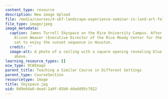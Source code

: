 ```yaml
---
content_type: resource
description: New image Upload
file: /media/courses/4-s67-landscape-experience-seminar-in-land-art-fall-2016/0d9e64a6dead2a9f85b0ddedd95c7922_Skyspace.jpg
file_type: image/jpeg
image_metadata:
  caption: James Turrell Skyspace on the Rice University Campus. After a chat from
    Alison Weaver (Executive Director of the Rice Moody Center for the Arts) the class
    sat to enjoy the sunset sequence in Houston.
  credit: ''
  image-alt: A photo of a ceiling with a square opening revealing blue skies and clouds
    above.
learning_resource_types: []
ocw_type: OCWImage
parent_title: Teaching a Similar Course in Different Settings
parent_type: CourseSection
resourcetype: Image
title: Skyspace.jpg
uid: 0d9e64a6-dead-2a9f-85b0-ddedd95c7922
---
```

